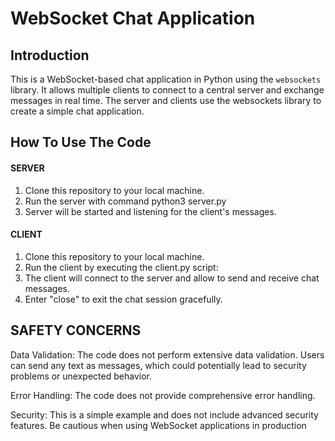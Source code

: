 # WebSocket Chat Application

## Introduction
This is a WebSocket-based chat application in Python using the `websockets` library. It allows multiple clients to connect to a central server and exchange messages in real time.
The server and clients use the websockets library to create a simple chat application. 


## How To Use The Code

#### SERVER
1. Clone this repository to your local machine.
2. Run the server with command python3 server.py
3. Server will be started and listening for the client's messages.

#### CLIENT
1. Clone this repository to your local machine.
2. Run the client by executing the client.py script:
3. The client will connect to the server and allow to send and receive chat messages.
4. Enter "close" to exit the chat session gracefully.

## SAFETY CONCERNS
Data Validation: The code does not perform extensive data validation. Users can send any text as messages, which could potentially lead to security problems or unexpected behavior. 

Error Handling: The code does not provide comprehensive error handling. 

Security: This is a simple example and does not include advanced security features. Be cautious when using WebSocket applications in production
